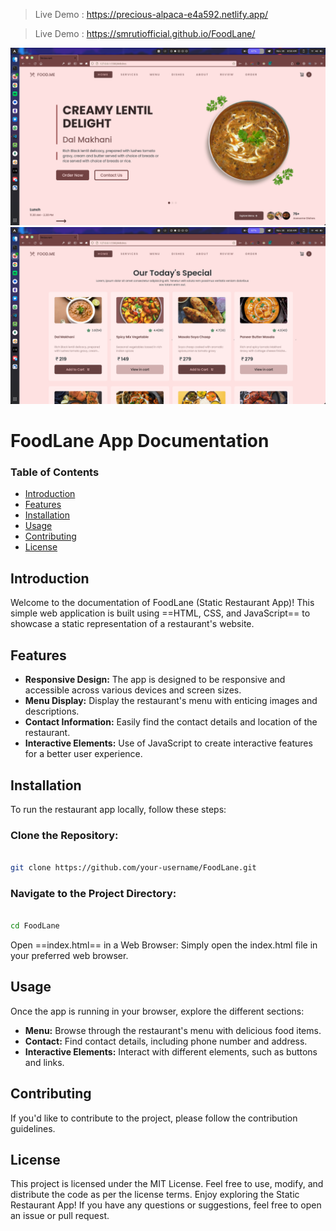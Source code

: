 > Live Demo : https://precious-alpaca-e4a592.netlify.app/

> Live Demo : https://smrutiofficial.github.io/FoodLane/

![preview](/src/t1.png)  
![preview2](/src/t2.png)  

# FoodLane App Documentation

### Table of Contents

- [Introduction](#Introduction)
- [Features](#Features)
- [Installation](#Installation)
- [Usage](#Usage)
- [Contributing](#Contributing)
- [License](#License)
## Introduction

Welcome to the documentation of FoodLane (Static Restaurant App)! This simple web application is built using ==HTML, CSS, and JavaScript== to showcase a static representation of a restaurant's website.
## Features

- **Responsive Design:** The app is designed to be responsive and accessible across various devices and screen sizes.
- **Menu Display:** Display the restaurant's menu with enticing images and descriptions.
- **Contact Information:** Easily find the contact details and location of the restaurant.
- **Interactive Elements:** Use of JavaScript to create interactive features for a better user experience.
## Installation

To run the restaurant app locally, follow these steps:
### Clone the Repository:
```bash

git clone https://github.com/your-username/FoodLane.git

```
### Navigate to the Project Directory:
```bash

cd FoodLane

```

Open ==index.html== in a Web Browser:
Simply open the index.html file in your preferred web browser.

## Usage 

Once the app is running in your browser, explore the different sections:

- **Menu:** Browse through the restaurant's menu with delicious food items.
- **Contact:** Find contact details, including phone number and address.
- **Interactive Elements:** Interact with different elements, such as buttons and links.

## Contributing

If you'd like to contribute to the project, please follow the contribution guidelines.

## License

This project is licensed under the MIT License. Feel free to use, modify, and distribute the code as per the license terms.
Enjoy exploring the Static Restaurant App! If you have any questions or suggestions, feel free to open an issue or pull request.
